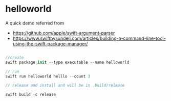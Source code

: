 # helloworld

A quick demo referred from
- https://github.com/apple/swift-argument-parser
- https://www.swiftbysundell.com/articles/building-a-command-line-tool-using-the-swift-package-manager/


```swift

//create
swift package init --type executable --name helloworld

// run
swift run helloworld helllo --count 3

// release and install and will be in .build/release

swift build -c release


```
